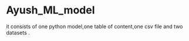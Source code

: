 # Ayush_ML_model
it consists of one python model,one table of content,one csv file and two datasets .  
